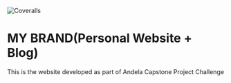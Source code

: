  ![Coveralls](https://img.shields.io/coveralls/github/rukundo-kevin/My-Blog) 
# MY BRAND(Personal Website + Blog)
   This is the website developed as part of Andela Capstone Project Challenge

